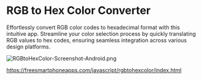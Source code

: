# RGB to Hex Color Converter
Effortlessly convert RGB color codes to hexadecimal format with this intuitive app. Streamline your color selection process by quickly translating RGB values to hex codes, ensuring seamless integration across various design platforms.

![RGBtoHexColor-Screenshot-Android.png](https://freesmartphoneapps.com/javascript/rgbtohexcolor/RGBtoHexColor-Screenshot-Android.png)

https://freesmartphoneapps.com/javascript/rgbtohexcolor/index.html
